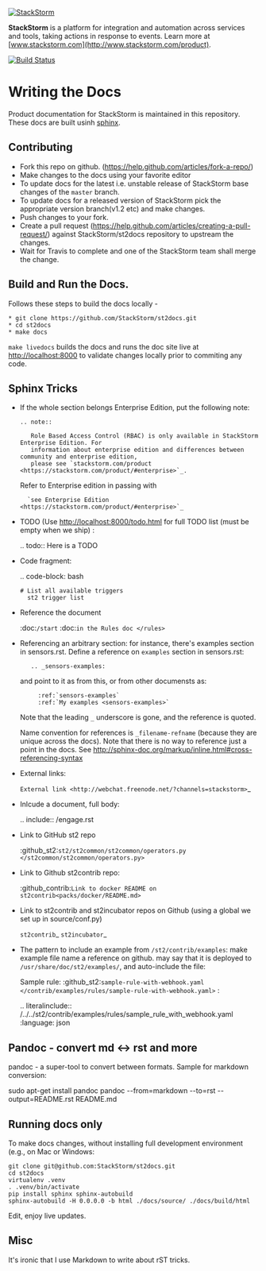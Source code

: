 [![StackStorm](https://github.com/stackstorm/st2/raw/master/stackstorm_logo.png)](http://www.stackstorm.com)

**StackStorm** is a platform for integration and automation across services and tools, taking actions in response to events. Learn more at [www.stackstorm.com](http://www.stackstorm.com/product).

[![Build Status](https://api.travis-ci.org/StackStorm/st2docs.svg?branch=master)](https://travis-ci.org/StackStorm/st2)

# Writing the Docs

Product documentation for StackStorm is maintained in this repository. These docs are built usinh [sphinx](http://www.sphinx-doc.org/en/stable/).

## Contributing
* Fork this repo on github. (https://help.github.com/articles/fork-a-repo/)
* Make changes to the docs using your favorite editor
* To update docs for the latest i.e. unstable release of StackStorm base changes of the `master` branch.
* To update docs for a released version of StackStorm pick the appropriate version branch(v1.2 etc) and make changes.
* Push changes to your fork.
* Create a pull request (https://help.github.com/articles/creating-a-pull-request/) against StackStorm/st2docs repository
  to upstream the changes.
* Wait for Travis to complete and one of the StackStorm team shall merge the change.

## Build and Run the Docs.

Follows these steps to build the docs locally -

```
* git clone https://github.com/StackStorm/st2docs.git
* cd st2docs
* make docs
```

`make livedocs` builds the docs and runs the doc site live at [http://localhost:8000](http://localhost:8000) to
validate changes locally prior to commiting any code.

## Sphinx Tricks

* If the whole section belongs Enterprise Edition, put the following note:
    ```
    .. note::

       Role Based Access Control (RBAC) is only available in StackStorm Enterprise Edition. For
       information about enterprise edition and differences between community and enterprise edition,
       please see `stackstorm.com/product <https://stackstorm.com/product/#enterprise>`_.
    ```
    Refer to Enterprise edition in passing with

        `see Enterprise Edition <https://stackstorm.com/product/#enterprise>`_

* TODO (Use [http://localhost:8000/todo.html](http://localhost:8000/todo.html) for full TODO list (must be empty when we ship)
:

    .. todo:: Here is a TODO

* Code fragment:

    .. code-block: bash

      # List all available triggers
        st2 trigger list

* Reference the document

    :doc:`/start`
    :doc:`in the Rules doc </rules>`

* Referencing an arbitrary section: for instance, there's examples section in sensors.rst. Define a reference on `examples` section in sensors.rst:

         .. _sensors-examples:

    and point to it as from this, or from other documensts as:

           :ref:`sensors-examples`
           :ref:`My examples <sensors-examples>`

    Note that the leading `_` underscore is gone, and the reference is quoted.

    Name convention for references is `_filename-refname` (because they are unique across the docs).  Note that there is no way to reference just a point in the docs. See http://sphinx-doc.org/markup/inline.html#cross-referencing-syntax

* External links:

    `External link <http://webchat.freenode.net/?channels=stackstorm>`_

* Inlcude a document, full body:

    .. include:: /engage.rst

* Link to GitHub st2 repo

    :github_st2:`st2/st2common/st2common/operators.py </st2common/st2common/operators.py>`

* Link  to Github st2contrib repo:

    :github_contrib:`Link to docker README on st2contrib<packs/docker/README.md>`

* Link to st2contrib and st2incubator repos on Github (using a global we set up in source/conf.py)

    `st2contrib`_
    `st2incubator`_

* The pattern to include an example from `/st2/contrib/examples`: make example file name a reference on github. may say that it is deployed to `/usr/share/doc/st2/examples/`, and auto-include the file:

    Sample rule: :github_st2:`sample-rule-with-webhook.yaml
    </contrib/examples/rules/sample-rule-with-webhook.yaml>` :

    .. literalinclude:: /../../st2/contrib/examples/rules/sample_rule_with_webhook.yaml
        :language: json


## Pandoc - convert md <-> rst and more

pandoc - a super-tool to convert between formats. Sample for markdown conversion:

  sudo apt-get install pandoc
  pandoc --from=markdown --to=rst --output=README.rst README.md

## Running docs only

To make docs changes, without installing full development environment (e.g., on Mac or Windows:

```
git clone git@github.com:StackStorm/st2docs.git
cd st2docs
virtualenv .venv
. .venv/bin/activate
pip install sphinx sphinx-autobuild
sphinx-autobuild -H 0.0.0.0 -b html ./docs/source/ ./docs/build/html

```

Edit, enjoy live updates.

## Misc

It's ironic that I use Markdown to write about rST tricks.

